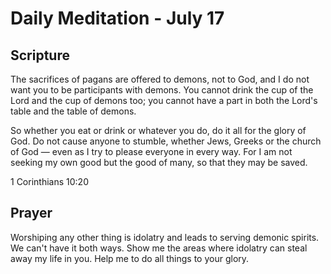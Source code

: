 # Daily Meditation - July 17

## Scripture

The sacrifices of pagans are offered to demons, not to God, and I do not want you to be participants
with demons. You  cannot drink the cup of the Lord and the cup of demons too; you cannot  have a
part in both the Lord's table and the table of demons. 

So whether you eat or drink or whatever you do, do it all for the glory of God. Do not cause
anyone to stumble, whether Jews, Greeks or the church of God — even as I try to please everyone
in every way. For I am not seeking my own good but the good of many, so that they may be saved.

1 Corinthians 10:20


## Prayer

Worshiping any other thing is idolatry and leads to serving demonic spirits.  We can't have it 
both ways.  Show me the areas where idolatry can steal away my life in you.  Help me to do all
things to your glory.

